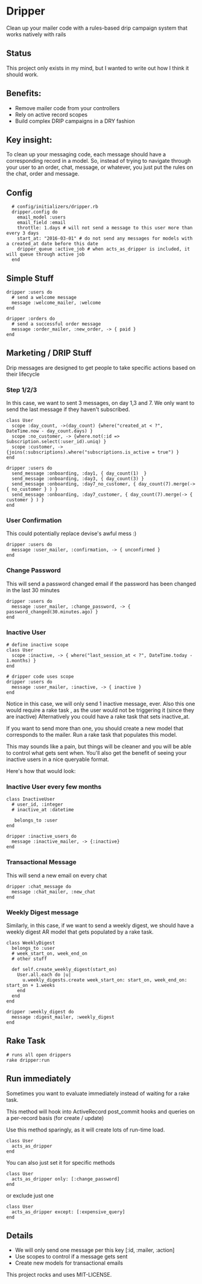 # Dripper

Clean up your mailer code with a rules-based drip campaign system that works natively with rails

## Status
This project only exists in my mind, but I wanted to write out how I think it should work.

## Benefits:
 * Remove mailer code from your controllers
 * Rely on active record scopes 
 * Build complex DRIP campaigns in a DRY fashion


## Key insight:

To clean up your messaging code, each message should have a corresponding record in a model.  So, instead of trying to navigate through your user to an order, chat, message, or whatever, you just put the rules on the chat, order and message.

## Config
```
  # config/initializers/dripper.rb
  dripper.config do
    email_model :users
    email_field :email
    throttle: 1.days # will not send a message to this user more than every 3 days
    start_at: "2016-03-01" # do not send any messages for models with a created_at date before this date
    dripper_queue :active_job # when acts_as_dripper is included, it will queue through active job
  end
```

## Simple Stuff
```
dripper :users do 
  # send a welcome message
  message :welcome_mailer, :welcome
end

dripper :orders do
  # send a successful order message
  message :order_mailer, :new_order, -> { paid }
end
```

## Marketing / DRIP Stuff
Drip messages are designed to get people to take specific actions based on their lifecycle

### Step 1/2/3
In this case, we want to sent 3 messages, on day 1,3 and 7.  We only want to send the last message if they haven't subscribed.  

```
class User
  scope :day_count, ->(day_count) {where("created_at < ?", DateTime.now - day_count.days) }
  scope :no_customer, -> {where.not(:id => Subscription.select(:user_id).uniq) }
  scope :customer, -> {joins(:subscriptions).where("subscriptions.is_active = true") }
end

dripper :users do
  send_message :onboarding, :day1, { day_count(1)  }
  send_message :onboarding, :day3, { day_count(3) } 
  send_message :onboarding, :day7_no_customer, { day_count(7).merge(-> { no_customer } ) } 
  send_message :onboarding, :day7_customer, { day_count(7).merge(-> { customer } ) } 
end
```

### User Confirmation
This could potentially replace devise's awful mess :)
```
dripper :users do
  message :user_mailer, :confirmation, -> { unconfirmed }
end
```

### Change Password
This will send a password changed email if the password has been changed in the last 30 minutes
```
dripper :users do
  message :user_mailer, :change_password, -> { password_changed(30.minutes.ago) }
end
```

### Inactive User
```
# define inactive scope
class User 
  scope :inactive, -> { where("last_session_at < ?", DateTime.today - 1.months) }
end

# dripper code uses scope
dripper :users do
  message :user_mailer, :inactive, -> { inactive }
end
```

Notice in this case, we will only send 1 inactive message, ever.  Also this one would require a rake task , as the user would not be triggering it (since they are inactive)  Alternatively you could have a rake task that sets inactive_at.

If you want to send more than one, you should create a new model that corresponds to the mailer.  Run a rake task that populates this model.  

This may sounds like a pain, but things will be cleaner and you will be able to control what gets sent when.   You'll also get the benefit of seeing your inactive users in a nice queryable format.

Here's how that would look:

### Inactive User every few months
```
class InactiveUser
  # user_id, :integer
  # inactive_at :datetime
  
   belongs_to :user
end

dripper :inactive_users do
  message :inactive_mailer, -> {:inactive}
end
```

### Transactional Message
This will send a new email on every chat
```
dripper :chat_message do
  message :chat_mailer, :new_chat
end
```

### Weekly Digest message
Similarly, in this case, if we want to send a weekly digest, we should have a weekly digest AR model that gets populated by a rake task.

```
class WeeklyDigest
  belongs_to :user
  # week_start_on, week_end_on
  # other stuff
  
  def self.create_weekly_digest(start_on)
    User.all.each do |u|
      u.weekly_digests.create week_start_on: start_on, week_end_on: start_on + 1.weeks
    end
  end
end

dripper :weekly_digest do
  message :digest_mailer, :weekly_digest 
end
```

## Rake Task 
```
# runs all open drippers
rake dripper:run
```

## Run immediately
Sometimes you want to evaluate immediately instead of waiting for a rake task.

This method will hook into ActiveRecord post_commit hooks and queries on a per-record basis (for create / update)

Use this method sparingly, as it will create lots of run-time load.

```
class User
  acts_as_dripper 
end
```

You can also just set it for specific methods
```
class User
  acts_as_dripper only: [:change_password]
end
```

or exclude just one
```
class User
  acts_as_dripper except: [:expensive_query]
end
```


## Details

* We will only send one message per this key [:id, :mailer, :action]
* Use scopes to control if a message gets sent
* Create new models for transactional emails


This project rocks and uses MIT-LICENSE.
